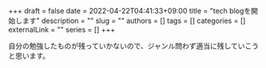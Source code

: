 +++ 
draft = false
date = 2022-04-22T04:41:33+09:00
title = "tech blogを開始します"
description = ""
slug = ""
authors = []
tags = []
categories = []
externalLink = ""
series = []
+++

自分の勉強したものが残っていかないので、ジャンル問わず適当に残していこうと思います。
